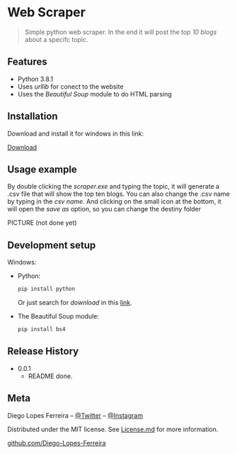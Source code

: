 # Web Scraper
> Simple python web scraper. In the end it will post the _top 10 blogs_ about a specifc topic.


## Features
* Python 3.8.1
* Uses _urllib_ for conect to the website
* Uses the _Beautiful Soup_ module to do HTML parsing 


## Installation
Download and install it for windows in this link:

[Download](PUT.THE.LINK.HERE)

## Usage example
By double clicking the _scraper.exe_ and typing the topic, it will generate a .csv file that will show the top ten blogs. You can also change the .csv name by typing in the _csv name_. And clicking on the small icon at the bottom, it will open the _save as_ option, so you can change the destiny folder

PICTURE (not done yet)

## Development setup

Windows:
* Python:
    ```sh
    pip install python
    ```
    Or just search for _download_ in this [link](https://www.python.org).


* The Beautiful Soup module:
    ```py
    pip install bs4
    ```

## Release History
* 0.0.1
    * README done.

## Meta

Diego Lopes Ferreira – [@Twitter](https://twitter.com/Diego45731776) – [@Instagram](https://www.instagram.com/diego.lopes.f/)

Distributed under the MIT license. See [License.md]() for more information.

[github.com/Diego-Lopes-Ferreira](https://github.com/Diego-Lopes-Ferreira/)

